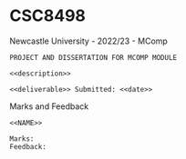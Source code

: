 # CSC8498
Newcastle University - 2022/23 - MComp

	PROJECT AND DISSERTATION FOR MCOMP MODULE
	
	<<description>>
	
	<<deliverable>> Submitted: <<date>>

Marks and Feedback

	<<NAME>>
	
	Marks: 
	Feedback:     
	    
